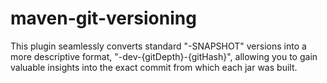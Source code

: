 # maven-git-versioning
This plugin seamlessly converts standard "-SNAPSHOT" versions into a more descriptive format, "-dev-{gitDepth}-{gitHash}", allowing you to gain valuable insights into the exact commit from which each jar was built.